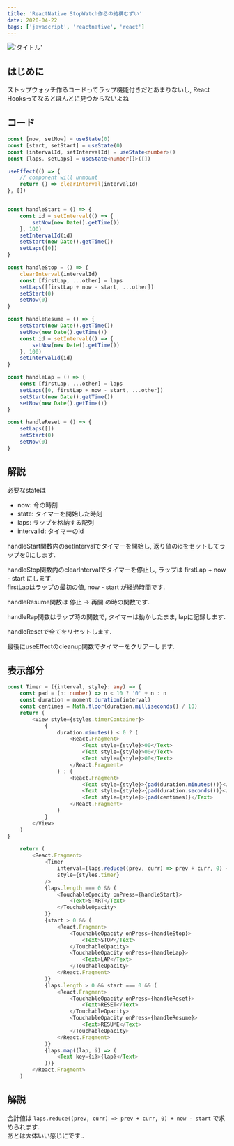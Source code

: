 ```yaml
---
title: 'ReactNative StopWatch作るの結構むずい'
date: 2020-04-22
tags: ['javascript', 'reactnative', 'react']
---
```


!['タイトル'](https://i.gyazo.com/8c0906fa9acdf160223326490a98992c.gif)
## はじめに
ストップウォッチ作るコードってラップ機能付きだとあまりないし, React Hooksってなるとほんとに見つからないよね  

## コード
```typescript
const [now, setNow] = useState(0)
const [start, setStart] = useState(0)
const [intervalId, setIntervalId] = useState<number>()
const [laps, setLaps] = useState<number[]>([])

useEffect(() => {
    // component will unmount
    return () => clearInterval(intervalId)
}, [])


const handleStart = () => {
    const id = setInterval(() => {
        setNow(new Date().getTime())
    }, 100)
    setIntervalId(id)
    setStart(new Date().getTime())
    setLaps([0])
}

const handleStop = () => {
    clearInterval(intervalId)
    const [firstLap, ...other] = laps
    setLaps([firstLap + now - start, ...other])
    setStart(0)
    setNow(0)
}

const handleResume = () => {
    setStart(new Date().getTime())
    setNow(new Date().getTime())
    const id = setInterval(() => {
        setNow(new Date().getTime())
    }, 100)
    setIntervalId(id)
}

const handleLap = () => {
    const [firstLap, ...other] = laps
    setLaps([0, firstLap + now - start, ...other])
    setStart(new Date().getTime())
    setNow(new Date().getTime())
}

const handleReset = () => {
    setLaps([])
    setStart(0)
    setNow(0)
}
```

## 解説
必要なstateは  
- now: 今の時刻  
- state: タイマーを開始した時刻  
- laps: ラップを格納する配列  
- intervalId: タイマーのId  

handleStart関数内のsetIntervalでタイマーを開始し, 返り値のidをセットしてラップを0にします.  

handleStop関数内のclearIntervalでタイマーを停止し, ラップは firstLap + now - start にします.  
firstLapはラップの最初の値, now - start が経過時間です.  

handleResume関数は 停止 -> 再開 の時の関数です.  

handleRap関数はラップ時の関数で, タイマーは動かしたまま, lapに記録します.  

handleResetで全てをリセットします.  

最後にuseEffectのcleanup関数でタイマーをクリアーします.  

## 表示部分
```typescript
const Timer = ({interval, style}: any) => {
    const pad = (n: number) => n < 10 ? '0' + n : n
    const duration = moment.duration(interval)
    const centimes = Math.floor(duration.milliseconds() / 10)
    return (
        <View style={styles.timerContainer}>
            {
                duration.minutes() < 0 ? (
                    <React.Fragment>
                        <Text style={style}>00</Text>
                        <Text style={style}>00</Text>
                        <Text style={style}>00</Text>
                    </React.Fragment>
                ) : (
                    <React.Fragment>
                        <Text style={style}>{pad(duration.minutes())}</Text>
                        <Text style={style}>{pad(duration.seconds())}</Text>
                        <Text style={style}>{pad(centimes)}</Text>
                    </React.Fragment>
                )
            }
        </View>
    )
}

    return (
        <React.Fragment>
            <Timer
                interval={laps.reduce((prev, curr) => prev + curr, 0) + now - start}
                style={styles.timer}
            />
            {laps.length === 0 && (
                <TouchableOpacity onPress={handleStart}>
                    <Text>START</Text>
                </TouchableOpacity>
            )}
            {start > 0 && (
                <React.Fragment>
                    <TouchableOpacity onPress={handleStop}>
                        <Text>STOP</Text>
                    </TouchableOpacity>
                    <TouchableOpacity onPress={handleLap}>
                        <Text>LAP</Text>
                    </TouchableOpacity>
                </React.Fragment>
            )}
            {laps.length > 0 && start === 0 && (
                <React.Fragment>
                    <TouchableOpacity onPress={handleReset}>
                        <Text>RESET</Text>
                    </TouchableOpacity>
                    <TouchableOpacity onPress={handleResume}>
                        <Text>RESUME</Text>
                    </TouchableOpacity>
                </React.Fragment>
            )}
            {laps.map((lap, i) => (
                <Text key={i}>{lap}</Text>
            ))}
        </React.Fragment>
    )
```

## 解説
合計値は `laps.reduce((prev, curr) => prev + curr, 0) + now - start` で求められます.  
あとは大体いい感じにです..  